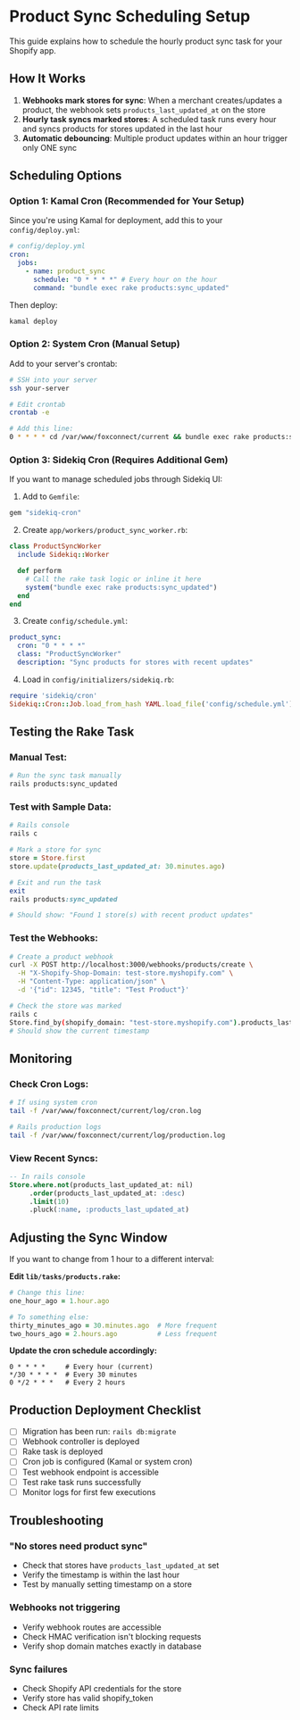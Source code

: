 # Product Sync Scheduling Setup

This guide explains how to schedule the hourly product sync task for your Shopify app.

## How It Works

1. **Webhooks mark stores for sync**: When a merchant creates/updates a product, the webhook sets `products_last_updated_at` on the store
2. **Hourly task syncs marked stores**: A scheduled task runs every hour and syncs products for stores updated in the last hour
3. **Automatic debouncing**: Multiple product updates within an hour trigger only ONE sync

## Scheduling Options

### Option 1: Kamal Cron (Recommended for Your Setup)

Since you're using Kamal for deployment, add this to your `config/deploy.yml`:

```yaml
# config/deploy.yml
cron:
  jobs:
    - name: product_sync
      schedule: "0 * * * *" # Every hour on the hour
      command: "bundle exec rake products:sync_updated"
```

Then deploy:

```bash
kamal deploy
```

### Option 2: System Cron (Manual Setup)

Add to your server's crontab:

```bash
# SSH into your server
ssh your-server

# Edit crontab
crontab -e

# Add this line:
0 * * * * cd /var/www/foxconnect/current && bundle exec rake products:sync_updated RAILS_ENV=production >> /var/www/foxconnect/current/log/cron.log 2>&1
```

### Option 3: Sidekiq Cron (Requires Additional Gem)

If you want to manage scheduled jobs through Sidekiq UI:

1. Add to `Gemfile`:

```ruby
gem "sidekiq-cron"
```

2. Create `app/workers/product_sync_worker.rb`:

```ruby
class ProductSyncWorker
  include Sidekiq::Worker

  def perform
    # Call the rake task logic or inline it here
    system("bundle exec rake products:sync_updated")
  end
end
```

3. Create `config/schedule.yml`:

```yaml
product_sync:
  cron: "0 * * * *"
  class: "ProductSyncWorker"
  description: "Sync products for stores with recent updates"
```

4. Load in `config/initializers/sidekiq.rb`:

```ruby
require 'sidekiq/cron'
Sidekiq::Cron::Job.load_from_hash YAML.load_file('config/schedule.yml')
```

## Testing the Rake Task

### Manual Test:

```bash
# Run the sync task manually
rails products:sync_updated
```

### Test with Sample Data:

```ruby
# Rails console
rails c

# Mark a store for sync
store = Store.first
store.update(products_last_updated_at: 30.minutes.ago)

# Exit and run the task
exit
rails products:sync_updated

# Should show: "Found 1 store(s) with recent product updates"
```

### Test the Webhooks:

```bash
# Create a product webhook
curl -X POST http://localhost:3000/webhooks/products/create \
  -H "X-Shopify-Shop-Domain: test-store.myshopify.com" \
  -H "Content-Type: application/json" \
  -d '{"id": 12345, "title": "Test Product"}'

# Check the store was marked
rails c
Store.find_by(shopify_domain: "test-store.myshopify.com").products_last_updated_at
# Should show the current timestamp
```

## Monitoring

### Check Cron Logs:

```bash
# If using system cron
tail -f /var/www/foxconnect/current/log/cron.log

# Rails production logs
tail -f /var/www/foxconnect/current/log/production.log
```

### View Recent Syncs:

```sql
-- In rails console
Store.where.not(products_last_updated_at: nil)
     .order(products_last_updated_at: :desc)
     .limit(10)
     .pluck(:name, :products_last_updated_at)
```

## Adjusting the Sync Window

If you want to change from 1 hour to a different interval:

**Edit `lib/tasks/products.rake`:**

```ruby
# Change this line:
one_hour_ago = 1.hour.ago

# To something else:
thirty_minutes_ago = 30.minutes.ago  # More frequent
two_hours_ago = 2.hours.ago          # Less frequent
```

**Update the cron schedule accordingly:**

```
0 * * * *     # Every hour (current)
*/30 * * * *  # Every 30 minutes
0 */2 * * *   # Every 2 hours
```

## Production Deployment Checklist

- [ ] Migration has been run: `rails db:migrate`
- [ ] Webhook controller is deployed
- [ ] Rake task is deployed
- [ ] Cron job is configured (Kamal or system cron)
- [ ] Test webhook endpoint is accessible
- [ ] Test rake task runs successfully
- [ ] Monitor logs for first few executions

## Troubleshooting

### "No stores need product sync"

- Check that stores have `products_last_updated_at` set
- Verify the timestamp is within the last hour
- Test by manually setting timestamp on a store

### Webhooks not triggering

- Verify webhook routes are accessible
- Check HMAC verification isn't blocking requests
- Verify shop domain matches exactly in database

### Sync failures

- Check Shopify API credentials for the store
- Verify store has valid shopify_token
- Check API rate limits

